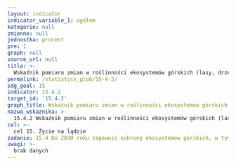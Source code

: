```yaml
---
layout: indicator
indicator_variable_1: ogółem
kategorie: null
zmienne: null
jednostka: procent
pre: 1
graph: null
source_url: null
title: >-
  Wskaźnik pomiaru zmian w roślinności ekosystemów górskich (lasy, drzewa, krzewy)
permalink: /statistics_glob/15-4-2/
sdg_goal: 15
indicator: 15.4.2
target_id: '15.4.2'
graph_title: Wskaźnik pomiaru zmian w roślinności ekosystemów górskich (lasy, drzewa, krzewy)
nazwa_wskaznika: >-
  15.4.2 Wskaźnik pomiaru zmian w roślinności ekosystemów górskich (lasy, drzewa, krzewy)
cel: >-
  cel 15. Życie na lądzie
zadanie: 15.4 Do 2030 roku zapewnić ochronę ekosystemów górskich, w tym ich różnorodności biologicznej oraz zwiększyć korzyści z nich płynące, które są niezbędne dla osiągnięcia zrównoważonego rozwoju
uwagi: >-
  brak danych
---
```


